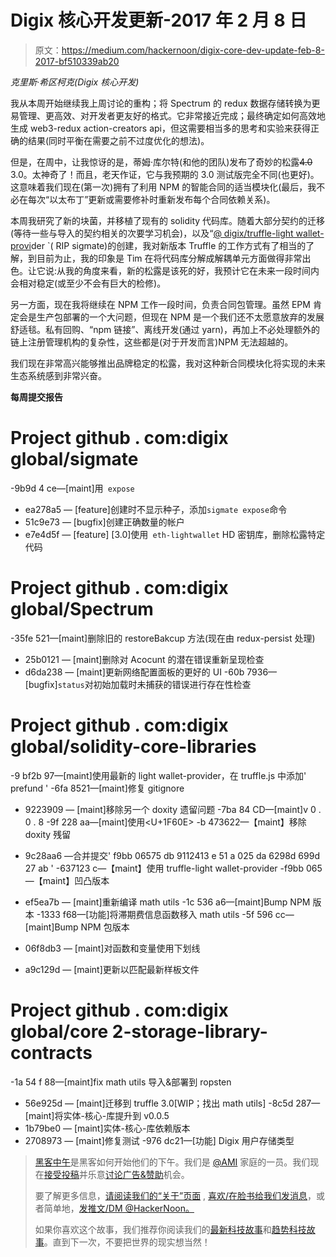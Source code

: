 # Digix 核心开发更新-2017 年 2 月 8 日

> 原文：<https://medium.com/hackernoon/digix-core-dev-update-feb-8-2017-bf510339ab20>

*克里斯·希区柯克(Digix 核心开发)*

我从本周开始继续我上周讨论的重构；将 Spectrum 的 redux 数据存储转换为更易管理、更高效、对开发者更友好的格式。它非常接近完成；最终确定如何高效地生成 web3-redux action-creators api，但这需要相当多的思考和实验来获得正确的结果(同时平衡在需要之前不过度优化的想法)。

但是，在周中，让我惊讶的是，蒂姆·库尔特(和他的团队)发布了奇妙的松露~~4.0~~ 3.0。太神奇了！而且，老天作证，它与我预期的 3.0 测试版完全不同(也更好)。这意味着我们现在(第一次)拥有了利用 NPM 的智能合同的适当模块化(最后，我不必在每次“以太布丁”更新或需要修补时重新发布每个合同依赖关系)。

本周我研究了新的块菌，并移植了现有的 solidity 代码库。随着大部分契约的迁移(等待一些与导入的契约相关的次要学习机会)，以及“[@ digix/truffle-light wallet-provi](http://twitter.com/digix/truffle-lightwallet-provi)der `( RIP sigmate)的创建，我对新版本 Truffle 的工作方式有了相当的了解，到目前为止，我的印象是 Tim 在将代码库分解成解耦单元方面做得非常出色。让它说:从我的角度来看，新的松露是该死的好，我预计它在未来一段时间内会相对稳定(或至少不会有巨大的检修)。

另一方面，现在我将继续在 NPM 工作一段时间，负责合同包管理。虽然 EPM 肯定会是生产包部署的一个大问题，但现在 NPM 是一个我们还不太愿意放弃的发展舒适毯。私有回购、“npm 链接”、离线开发(通过 yarn)，再加上不必处理额外的链上注册管理机构的复杂性，这些都是(对于开发而言)NPM 无法超越的。

我们现在非常高兴能够推出品牌稳定的松露，我对这种新合同模块化将实现的未来生态系统感到非常兴奋。

**每周提交报告**

# Project github . com:digix global/sigmate
-9b9d 4 ce—[maint]用` expose`
- ea278a5 — [feature]创建时不显示种子，添加` sigmate expose `命令
- 51c9e73 — [bugfix]创建正确数量的帐户
- e7e4d5f — [feature] [3.0]使用` eth-lightwallet` HD 密钥库，删除松露特定代码

# Project github . com:digix global/Spectrum
-35fe 521—[maint]删除旧的 restoreBakcup 方法(现在由 redux-persist 处理)
- 25b0121 — [maint]删除对 Acocunt 的潜在错误重新呈现检查
- d6da238 — [maint]更新网络配置面板的更好的 UI
-60b 7936—[bugfix]` status `对初始加载时未捕获的错误进行存在性检查

# Project github . com:digix global/solidity-core-libraries
-9 bf2b 97—[maint]使用最新的 light wallet-provider，在 truffle.js 中添加' prefund '
-6fa 8521—[maint]修复 gitignore
- 9223909 — [maint]移除另一个 doxity 遗留问题
-7ba 84 CD—[maint]v 0 . 0 . 8
-9f 228 aa—[maint]使用<U+1F60E>
-b 473622—【maint】移除 doxity 残留
- 9c28aa6 —合并提交' f9bb 06575 db 9112413 e 51 a 025 da 6298d 699d 27 ab '
-637123 c—【maint】使用 truffle-light wallet-provider
-f9bb 065—【maint】凹凸版本

- ef5ea7b — [maint]重新编译 math utils
-1c 536 a6—[maint]Bump NPM 版本
-1333 f68—[功能]将滞期费信息函数移入 math utils
-5f 596 cc—[maint]Bump NPM 包版本
- 06f8db3 — [maint]对函数和变量使用下划线
- a9c129d — [maint]更新以匹配最新样板文件

# Project github . com:digix global/core 2-storage-library-contracts
-1a 54 f 88—[maint]fix math utils 导入&部署到 ropsten
- 56e925d — [maint]迁移到 truffle 3.0[WIP；找出 math utils]
-8c5d 287—[maint]将实体-核心-库提升到 v0.0.5
- 1b79be0 — [maint]实体-核心-库依赖版本
- 2708973 — [maint]修复测试
-976 dc21—[功能] Digix 用户存储类型

> [黑客中午](http://bit.ly/Hackernoon)是黑客如何开始他们的下午。我们是 [@AMI](http://bit.ly/atAMIatAMI) 家庭的一员。我们现在[接受投稿](http://bit.ly/hackernoonsubmission)并乐意[讨论广告&赞助](mailto:partners@amipublications.com)机会。
> 
> 要了解更多信息，[请阅读我们的“关于”页面](https://goo.gl/4ofytp) , [喜欢/在脸书给我们发消息](http://bit.ly/HackernoonFB)，或者简单地，[发推文/DM @HackerNoon。](https://goo.gl/k7XYbx)
> 
> 如果你喜欢这个故事，我们推荐你阅读我们的[最新科技故事](http://bit.ly/hackernoonlatestt)和[趋势科技故事](https://hackernoon.com/trending)。直到下一次，不要把世界的现实想当然！